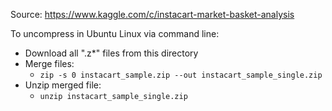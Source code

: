 
Source: https://www.kaggle.com/c/instacart-market-basket-analysis

To uncompress in Ubuntu Linux via command line:

* Download all ".z*" files from this directory
* Merge files:
   * `zip -s 0 instacart_sample.zip --out instacart_sample_single.zip`
* Unzip merged file:
   * `unzip instacart_sample_single.zip`
